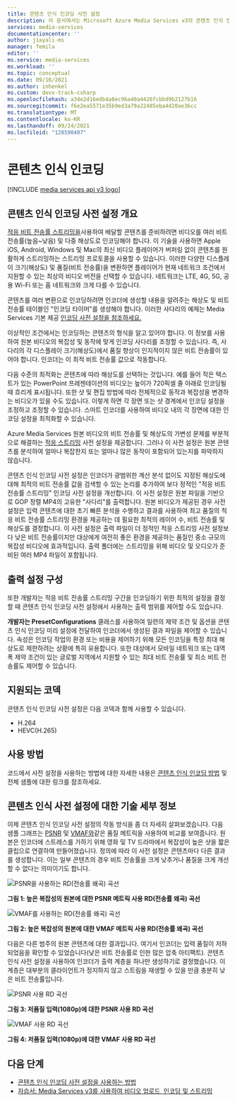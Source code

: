 ```yaml
---
title: 콘텐츠 인식 인코딩 사전 설정
description: 이 문서에서는 Microsoft Azure Media Services v3의 콘텐츠 인식 인코딩에 대해 설명합니다.
services: media-services
documentationcenter: ''
author: jiayali-ms
manager: femila
editor: ''
ms.service: media-services
ms.workload: ''
ms.topic: conceptual
ms.date: 09/16/2021
ms.author: inhenkel
ms.custom: devx-track-csharp
ms.openlocfilehash: a34e2d16edb4a8ec9ba40a4426fcbbd9b2127b16
ms.sourcegitcommit: f6e2ea5571e35b9ed3a79a22485eba4d20ae36cc
ms.translationtype: MT
ms.contentlocale: ko-KR
ms.lasthandoff: 09/24/2021
ms.locfileid: "128590407"
---
```

# <a name="content-aware-encoding"></a>콘텐츠 인식 인코딩

[!INCLUDE [media services api v3 logo](./includes/v3-hr.md)]

## <a name="overview-of-the-content-aware-encoding-preset"></a>콘텐츠 인식 인코딩 사전 설정 개요

[적응 비트 전송률 스트리밍을](https://en.wikipedia.org/wiki/Adaptive_bitrate_streaming)사용하여 배달할 콘텐츠를 준비하려면 비디오를 여러 비트 전송률(높음~낮음) 및 다중 해상도로 인코딩해야 합니다. 이 기술을 사용하면 Apple iOS, Android, Windows 및 Mac의 최신 비디오 플레이어가 버퍼링 없이 콘텐츠를 원활하게 스트리밍하는 스트리밍 프로토콜을 사용할 수 있습니다. 이러한 다양한 디스플레이 크기(해상도) 및 품질(비트 전송률)을 변환하면 플레이어가 현재 네트워크 조건에서 지원할 수 있는 최상의 비디오 버전을 선택할 수 있습니다. 네트워크는 LTE, 4G, 5G, 공용 Wi-Fi 또는 홈 네트워크와 크게 다를 수 있습니다.

콘텐츠를 여러 변환으로 인코딩하려면 인코더에 생성할 내용을 알려주는 해상도 및 비트 전송률 테이블인 "인코딩 타이머"를 생성해야 합니다. 이러한 사다리의 예제는 Media Services 기본 제공 [인코딩 사전 설정을 참조하세요.](/rest/api/media/transforms/createorupdate#encodernamedpreset)

이상적인 조건에서는 인코딩하는 콘텐츠의 형식을 알고 있어야 합니다. 이 정보를 사용하여 원본 비디오의 복잡성 및 동작에 맞게 인코딩 사다리를 조정할 수 있습니다. 즉, 사다리의 각 디스플레이 크기(해상도)에서 품질 향상이 인지적이지 않은 비트 전송률이 있어야 합니다. 인코더는 이 최적 비트 전송률 값으로 작동합니다.

다음 수준의 최적화는 콘텐츠에 따라 해상도를 선택하는 것입니다. 예를 들어 작은 텍스트가 있는 PowerPoint 프레젠테이션의 비디오는 높이가 720픽셀 줄 아래로 인코딩될 때 흐리게 표시됩니다. 또한 샷 및 편집 방법에 따라 전체적으로 동작과 복잡성을 변경하는 비디오가 있을 수도 있습니다.  이렇게 하면 각 장면 또는 샷 경계에서 인코딩 설정을 조정하고 조정할 수 있습니다. 스마트 인코더를 사용하여 비디오 내의 각 장면에 대한 인코딩 설정을 최적화할 수 있습니다.

Azure Media Services 원본 비디오의 비트 전송률 및 해상도의 가변성 문제를 부분적으로 해결하는 [적응 스트리밍](encode-autogen-bitrate-ladder.md) 사전 설정을 제공합니다. 그러나 이 사전 설정은 원본 콘텐츠를 분석하여 얼마나 복잡한지 또는 얼마나 많은 동작이 포함되어 있는지를 파악하지 않습니다. 

콘텐츠 인식 인코딩 사전 설정은 인코더가 광범위한 계산 분석 없이도 지정된 해상도에 대해 최적의 비트 전송률 값을 검색할 수 있는 논리를 추가하여 보다 정적인 "적응 비트 전송률 스트리밍" 인코딩 사전 설정을 개선합니다. 이 사전 설정은 원본 파일을 기반으로 GOP 정렬 MP4의 고유한 "사다리"를 출력합니다. 원본 비디오가 제공된 경우 사전 설정은 입력 콘텐츠에 대한 초기 빠른 분석을 수행하고 결과를 사용하여 최고 품질의 적응 비트 전송률 스트리밍 환경을 제공하는 데 필요한 최적의 레이어 수, 비트 전송률 및 해상도를 결정합니다. 이 사전 설정은 출력 파일이 더 정적인 적응 스트리밍 사전 설정보다 낮은 비트 전송률이지만 대상에게 여전히 좋은 환경을 제공하는 품질인 중소 규모의 복잡성 비디오에 효과적입니다. 출력 폴더에는 스트리밍을 위해 비디오 및 오디오가 준비된 여러 MP4 파일이 포함됩니다.

## <a name="configure-output-settings"></a>출력 설정 구성

또한 개발자는 적응 비트 전송률 스트리밍 구간을 인코딩하기 위한 최적의 설정을 결정할 때 콘텐츠 인식 인코딩 사전 설정에서 사용하는 출력 범위를 제어할 수도 있습니다.

**개발자는 PresetConfigurations** 클래스를 사용하여 일련의 제약 조건 및 옵션을 콘텐츠 인식 인코딩 미리 설정에 전달하여 인코더에서 생성된 결과 파일을 제어할 수 있습니다. 속성은 인코딩 작업의 환경 또는 비용을 제어하기 위해 모든 인코딩을 특정 최대 해상도로 제한하려는 상황에 특히 유용합니다.  또한 대상에서 모바일 네트워크 또는 대역폭 제약 조건이 있는 글로벌 지역에서 지원할 수 있는 최대 비트 전송률 및 최소 비트 전송률도 제어할 수 있습니다.

## <a name="supported-codecs"></a>지원되는 코덱

콘텐츠 인식 인코딩 사전 설정은 다음 코덱과 함께 사용할 수 있습니다.
-  H.264
-  HEVC(H.265)

## <a name="how-to-use"></a>사용 방법

코드에서 사전 설정을 사용하는 방법에 대한 자세한 내용은 [콘텐츠 인식 인코딩 방법](./encode-content-aware-How-to.md) 및 전체 샘플에 대한 링크를 참조하세요.

## <a name="technical-details-on-content-aware-preset"></a>콘텐츠 인식 사전 설정에 대한 기술 세부 정보

이제 콘텐츠 인식 인코딩 사전 설정의 작동 방식을 좀 더 자세히 살펴보겠습니다.  다음 샘플 그래프는 [PSNR](https://en.wikipedia.org/wiki/Peak_signal-to-noise_ratio) 및 [VMAF와](https://en.wikipedia.org/wiki/Video_Multimethod_Assessment_Fusion)같은 품질 메트릭을 사용하여 비교를 보여줍니다. 원본은 인코더에 스트레스를 가하기 위해 영화 및 TV 드라마에서 복잡성이 높은 샷을 짧은 클립으로 연결하여 만들어졌습니다. 정의에 따라 이 사전 설정은 콘텐츠마다 다른 결과를 생성합니다. 이는 일부 콘텐츠의 경우 비트 전송률을 크게 낮추거나 품질을 크게 개선할 수 없다는 의미이기도 합니다.

![PSNR을 사용하는 RD(전송률 왜곡) 곡선](media/encode-content-aware-concept/msrv1.png)

**그림 1: 높은 복잡성의 원본에 대한 PSNR 메트릭 사용 RD(전송률 왜곡) 곡선**

![VMAF를 사용하는 RD(전송률 왜곡) 곡선](media/encode-content-aware-concept/msrv2.png)

**그림 2: 높은 복잡성의 원본에 대한 VMAF 메트릭 사용 RD(전송률 왜곡) 곡선**

다음은 다른 범주의 원본 콘텐츠에 대한 결과입니다. 여기서 인코더는 입력 품질이 저하되었음을 확인할 수 있었습니다(낮은 비트 전송률로 인한 많은 압축 아티팩트). 콘텐츠 인식 사전 설정을 사용하여 인코더가 출력 계층을 하나만 생성하기로 결정했습니다. 이 계층은 대부분의 클라이언트가 정지하지 않고 스트림을 재생할 수 있을 만큼 충분히 낮은 비트 전송률입니다.

![PSNR 사용 RD 곡선](media/encode-content-aware-concept/msrv3.png)

**그림 3: 저품질 입력(1080p)에 대한 PSNR 사용 RD 곡선**

![VMAF 사용 RD 곡선](media/encode-content-aware-concept/msrv4.png)

**그림 4: 저품질 입력(1080p)에 대한 VMAF 사용 RD 곡선**

  
## <a name="next-steps"></a>다음 단계
* [콘텐츠 인식 인코딩 사전 설정을 사용하는 방법](encode-content-aware-how-to.md)
* [자습서: Media Services v3를 사용하여 비디오 업로드, 인코딩 및 스트리밍](stream-files-tutorial-with-api.md)